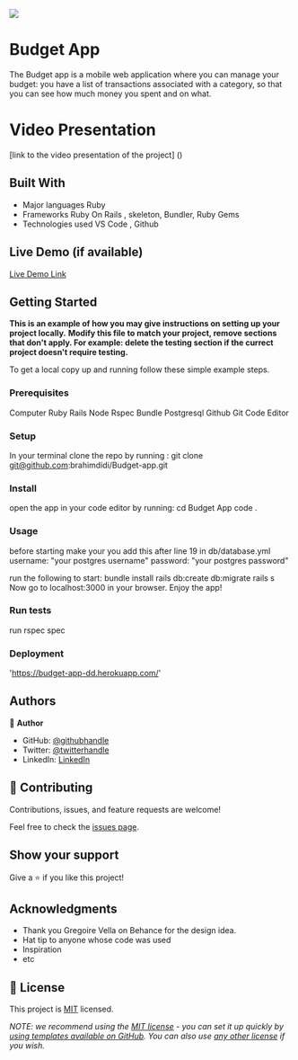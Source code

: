 ![](https://img.shields.io/badge/Microverse-blueviolet)

# Budget App

> 
The Budget app is a mobile web application where you can manage your budget: you have a list of transactions associated with a category, so that you can see how much money you spent and on what.
# Video Presentation 
[link to the video presentation of the project] ()


## Built With

- Major languages Ruby 
- Frameworks Ruby On Rails , skeleton, Bundler, Ruby Gems
- Technologies used VS Code , Github

## Live Demo (if available)

[Live Demo Link](https://budget-app-dd.herokuapp.com/)


## Getting Started

**This is an example of how you may give instructions on setting up your project locally.**
**Modify this file to match your project, remove sections that don't apply. For example: delete the testing section if the currect project doesn't require testing.**


To get a local copy up and running follow these simple example steps.

### Prerequisites
Computer
Ruby
Rails
Node
Rspec
Bundle
Postgresql
Github
Git
Code Editor

### Setup
In your terminal clone the repo by running : 
git clone git@github.com:brahimdidi/Budget-app.git

### Install
open the app in your code editor by running:
  cd Budget App
  code .
### Usage
before starting make your you add this after line 19 in db/database.yml
username: "your postgres username"
password: "your postgres password"


run the following to start:
bundle install
rails db:create db:migrate
rails s
Now go to localhost:3000 in your browser.
Enjoy the app!
### Run tests
run rspec spec
### Deployment
'https://budget-app-dd.herokuapp.com/'


## Authors

👤 **Author**

- GitHub: [@githubhandle](https://github.com/brahimdidi)
- Twitter: [@twitterhandle](https://twitter.com/twitterhandle)
- LinkedIn: [LinkedIn](https://linkedin.com/in/brahimdidi)


## 🤝 Contributing

Contributions, issues, and feature requests are welcome!

Feel free to check the [issues page](../../issues/).

## Show your support

Give a ⭐️ if you like this project!

## Acknowledgments
- Thank you  Gregoire Vella on Behance for the design idea.
- Hat tip to anyone whose code was used
- Inspiration
- etc

## 📝 License

This project is [MIT](./LICENSE) licensed.

_NOTE: we recommend using the [MIT license](https://choosealicense.com/licenses/mit/) - you can set it up quickly by [using templates available on GitHub](https://docs.github.com/en/communities/setting-up-your-project-for-healthy-contributions/adding-a-license-to-a-repository). You can also use [any other license](https://choosealicense.com/licenses/) if you wish._